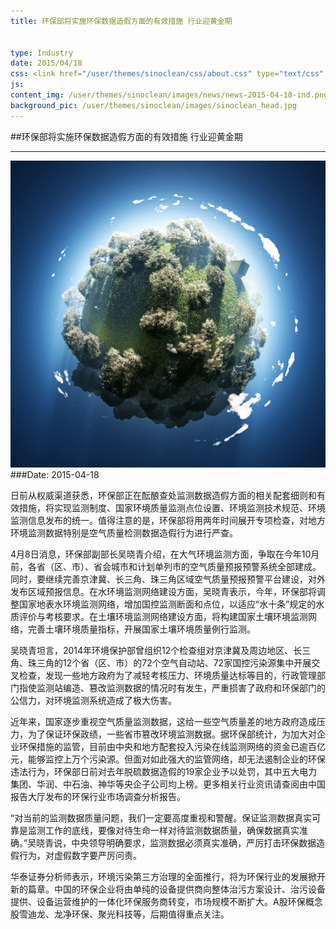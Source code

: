 ```yaml
---
title: 环保部将实施环保数据造假方面的有效措施 行业迎黄金期


type: Industry
date: 2015/04/18
css: <link href="/user/themes/sinoclean/css/about.css" type="text/css" rel="stylesheet" />
js:
content_img: /user/themes/sinoclean/images/news/news-2015-04-18-ind.png
background_pic: /user/themes/sinoclean/images/sinoclean_head.jpg
---
```


##环保部将实施环保数据造假方面的有效措施 行业迎黄金期


---



![News1](/user/themes/sinoclean/images/news/news-2015-04-18-ind.png)
###Date: 2015-04-18

日前从权威渠道获悉，环保部正在酝酿查处监测数据造假方面的相关配套细则和有效措施，将实现监测制度、国家环境质量监测点位设置、环境监测技术规范、环境监测信息发布的统一。值得注意的是，环保部将用两年时间展开专项检查，对地方环境监测数据特别是空气质量检测数据造假行为进行严查。

4月8日消息，环保部副部长吴晓青介绍，在大气环境监测方面，争取在今年10月前，各省（区、市）、省会城市和计划单列市的空气质量预报预警系统全部建成。同时，要继续完善京津冀、长三角、珠三角区域空气质量预报预警平台建设，对外发布区域预报信息。在水环境监测网络建设方面，吴晓青表示，今年，环保部将调整国家地表水环境监测网络，增加国控监测断面和点位，以适应“水十条”规定的水质评价与考核要求。在土壤环境监测网络建设方面，将构建国家土壤环境监测网络，完善土壤环境质量指标，开展国家土壤环境质量例行监测。

吴晓青坦言，2014年环境保护部曾组织12个检查组对京津冀及周边地区、长三角、珠三角的12个省（区、市）的72个空气自动站、72家国控污染源集中开展交叉检查，发现一些地方政府为了减轻考核压力、环境质量达标等目的，行政管理部门指使监测站编造、篡改监测数据的情况时有发生，严重损害了政府和环保部门的公信力，对环境监测系统造成了极大伤害。


近年来，国家逐步重视空气质量监测数据，这给一些空气质量差的地方政府造成压力，为了保证环保政绩，一些省市篡改环境监测数据。据环保部统计，为加大对企业环保措施的监管，目前由中央和地方配套投入污染在线监测网络的资金已逾百亿元，能够监控上万个污染源。但面对如此强大的监管网络，却无法遏制企业的环保违法行为，环保部日前对去年脱硫数据造假的19家企业予以处罚，其中五大电力集团、华润、中石油、神华等央企子公司均上榜。更多相关行业资讯请查阅由中国报告大厅发布的环保行业市场调查分析报告。

“对当前的监测数据质量问题，我们一定要高度重视和警醒。保证监测数据真实可靠是监测工作的底线，要像对待生命一样对待监测数据质量，确保数据真实准确。”吴晓青说，中央领导明确要求，监测数据必须真实准确，严厉打击环保数据造假行为，对虚假数字要严厉问责。

华泰证券分析师表示，环境污染第三方治理的全面推行，将为环保行业的发展掀开新的篇章。中国的环保企业将由单纯的设备提供商向整体治污方案设计、治污设备提供、设备运营维护的一体化环保服务商转变，市场规模不断扩大。A股环保概念股雪迪龙、龙净环保、聚光科技等，后期值得重点关注。

